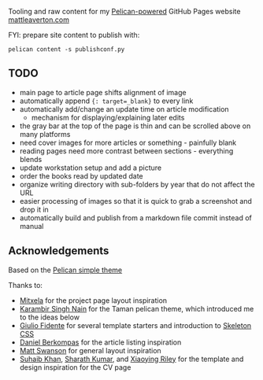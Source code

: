 Tooling and raw content for my [Pelican-powered](https://getpelican.com/) GitHub Pages website [mattleaverton.com](https://www.mattleaverton.com)

FYI: prepare site content to publish with:

    pelican content -s publishconf.py

## TODO
- main page to article page shifts alignment of image
- automatically append `{: target=_blank}` to every link
- automatically add/change an update time on article modification
    - mechanism for displaying/explaining later edits 
- the gray bar at the top of the page is thin and can be scrolled above on many platforms
- need cover images for more articles or something - painfully blank
- reading pages need more contrast between sections - everything blends
- update workstation setup and add a picture
- order the books read by updated date
- organize writing directory with sub-folders by year that do not affect the URL
- easier processing of images so that it is quick to grab a screenshot and drop it in
- automatically build and publish from a markdown file commit instead of manual

## Acknowledgements
Based on the [Pelican simple theme](https://github.com/getpelican/pelican/tree/master/pelican/themes/simple/templates)

Thanks to:
* [Mitxela](https://mitxela.com/projects/hardware) for the project page layout inspiration
* [Karambir Singh Nain](https://github.com/karambir/taman) for the Taman pelican theme, which introduced me to the ideas below
* [Giulio Fidente](https://github.com/gfidente/pelican-svbhack) for several template starters and introduction to [Skeleton CSS](http://getskeleton.com/)
* [Daniel Berkompas](https://blog.danielberkompas.com/) for the article listing inspiration
* [Matt Swanson](https://mdswanson.com/) for general layout inspiration
* [Suhaib Khan](https://github.com/suheb/resume), [Sharath Kumar](https://github.com/sharu725/online-cv), and [Xiaoying Riley](https://themes.3rdwavemedia.com/bootstrap-templates/resume/orbit-free-resume-cv-bootstrap-theme-for-developers/) for the template and design inspiration for the CV page